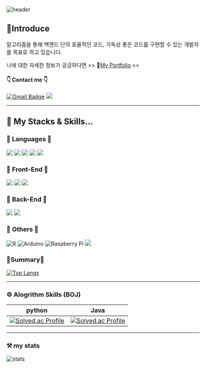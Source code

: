 
![header](https://capsule-render.vercel.app/api?type=cylinder&text=Welcome&animation=twinkling&color=BEEAFB)
## 📌Introduce
알고리즘을 통해 백엔드 단의 효율적인 코드, 가독성 좋은 코드를 구현할 수 있는 개발자를 목표로 하고 있습니다.

나에 대한 자세한 정보가 궁금하다면 >> 🌈<a href="https://ambitious-cafe-d87.notion.site/Portfolio-2c0775d71f3644b09c9b5b9d51f81b92">My Portfolio</a> <<

#### 👇 Contact me 👇
[![Gmail Badge](https://img.shields.io/badge/Gmail-d14836?style=flat-square&logo=Gmail&logoColor=white&link=mailto:snugyun01@gmail.com)](mailto:edder7734@gmail.com)
<a href="https://edder773.tistory.com"><img src="https://img.shields.io/badge/Tech%20Blog-11B48A?style=flat-square&logo=Vimeo&logoColor=white&link=https://edder773.tistory.com"/></a>
<hr>

## 🌱 My Stacks & Skills...



### 📗 Languages 📗

<img src="https://img.shields.io/badge/Python-3766AB?style=flat-square&logo=Python&logoColor=white"/></a>
<img src="https://img.shields.io/badge/Java-007396?style=flat-square&logo=Java&logoColor=white"/></a>
<img src="https://img.shields.io/badge/Mysql-E6B91E?style=flat-square&logo=MySql&logoColor=white"/></a>
<img src="https://img.shields.io/badge/Javascript-ffb13b?style=flat-square&logo=javascript&logoColor=white"/></a>
<img src="https://img.shields.io/badge/HTML5-E34F26?style=flat-square&logo=html5&logoColor=white"/>

### 📘 Front-End 📘
<img src="https://img.shields.io/badge/Bootstrapap-7952B3?style=flat-square&logo=bootstrap&logoColor=white"/></a>
<img src="https://img.shields.io/badge/CSS3-1572B6?style=flat-square&logo=css3&logoColor=white"/>
<img src="https://img.shields.io/badge/Vue.js-4FC08D?style=flat-square&logo=Vue.js&logoColor=white"/>
### 📙 Back-End 📙
<img src="https://img.shields.io/badge/Django-092E20?style=flat-square&logo=Django&logoColor=white"/></a>
<img src="https://img.shields.io/badge/Spring-6DB33F?style=flat-square&logo=Spring&logoColor=white"/>


### 📕 Others 📕
![R](https://img.shields.io/badge/R-%23276DC3.svg?style=for-the-badge&logo=r&logoColor=white&style=flat-square)
![Arduino](https://img.shields.io/badge/-Arduino-00979D?style=for-the-badge&logo=Arduino&logoColor=white&style=flat-square)
![Raspberry Pi](https://img.shields.io/badge/-RaspberryPi-C51A4A?style=for-the-badge&logo=Raspberry-Pi&style=flat-square)
<img src="https://img.shields.io/badge/Postman-FF6C37?style=flat-square&logo=Postman&logoColor=white"/>

### 🔗Summary🔗

[![Top Langs](https://github-readme-stats.vercel.app/api/top-langs/?username=edder773)](https://github.com/anuraghazra/github-readme-stats)

<hr>

### ⚙️ Alogrithm Skills (BOJ)
|python|Java|
|------|---|
|[![Solved.ac Profile](http://mazassumnida.wtf/api/v2/generate_badge?boj=edder773)](https://solved.ac/edder773/)|[![Solved.ac Profile](http://mazassumnida.wtf/api/v2/generate_badge?boj=edder774)](https://solved.ac/edder774/)|

<hr>

 
 
 ### ⚒️ my stats
 ![stats](https://github-readme-stats-git-masterrstaa-rickstaa.vercel.app/api?username=edder773&show_icons=true&theme=dark)

